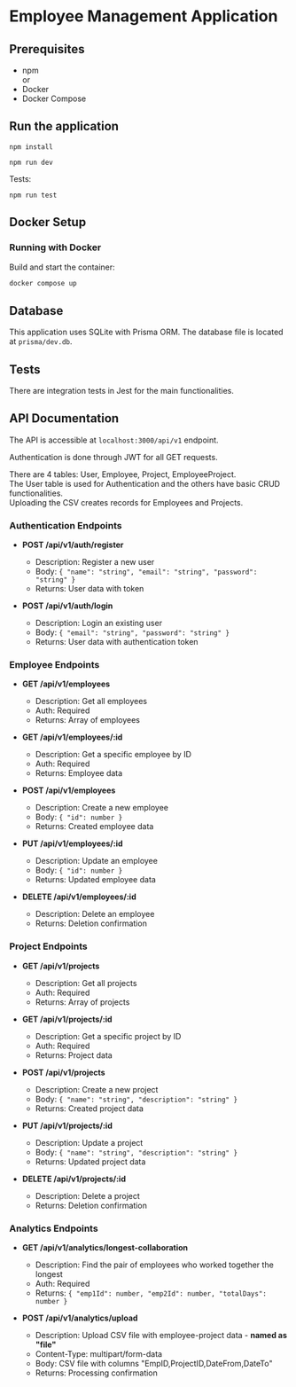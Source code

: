 # Employee Management Application
## Prerequisites

- npm  
or
- Docker
- Docker Compose


## Run the application
```
npm install
```

```
npm run dev
```

Tests:
```
npm run test
```

## Docker Setup


### Running with Docker

Build and start the container:

```bash
docker compose up
```

## Database

This application uses SQLite with Prisma ORM. The database file is located at `prisma/dev.db`.

## Tests

There are integration tests in Jest for the main functionalities.

## API Documentation

The API is accessible at `localhost:3000/api/v1` endpoint.

Authentication is done through JWT for all GET requests.

There are 4 tables: User, Employee, Project, EmployeeProject.  
The User table is used for Authentication and the others have basic CRUD functionalities.  
Uploading the CSV creates records for Employees and Projects.

### Authentication Endpoints

- **POST /api/v1/auth/register**
  - Description: Register a new user
  - Body: `{ "name": "string", "email": "string", "password": "string" }`
  - Returns: User data with token

- **POST /api/v1/auth/login**
  - Description: Login an existing user
  - Body: `{ "email": "string", "password": "string" }`
  - Returns: User data with authentication token

### Employee Endpoints

- **GET /api/v1/employees**
  - Description: Get all employees
  - Auth: Required
  - Returns: Array of employees

- **GET /api/v1/employees/:id**
  - Description: Get a specific employee by ID
  - Auth: Required
  - Returns: Employee data

- **POST /api/v1/employees**
  - Description: Create a new employee
  - Body: `{ "id": number }`
  - Returns: Created employee data

- **PUT /api/v1/employees/:id**
  - Description: Update an employee
  - Body: `{ "id": number }`
  - Returns: Updated employee data

- **DELETE /api/v1/employees/:id**
  - Description: Delete an employee
  - Returns: Deletion confirmation

### Project Endpoints

- **GET /api/v1/projects**
  - Description: Get all projects
  - Auth: Required
  - Returns: Array of projects

- **GET /api/v1/projects/:id**
  - Description: Get a specific project by ID
  - Auth: Required
  - Returns: Project data

- **POST /api/v1/projects**
  - Description: Create a new project
  - Body: `{ "name": "string", "description": "string" }`
  - Returns: Created project data

- **PUT /api/v1/projects/:id**
  - Description: Update a project
  - Body: `{ "name": "string", "description": "string" }`
  - Returns: Updated project data

- **DELETE /api/v1/projects/:id**
  - Description: Delete a project
  - Returns: Deletion confirmation

### Analytics Endpoints

- **GET /api/v1/analytics/longest-collaboration**
  - Description: Find the pair of employees who worked together the longest
  - Auth: Required
  - Returns: `{ "emp1Id": number, "emp2Id": number, "totalDays": number }`

- **POST /api/v1/analytics/upload**
  - Description: Upload CSV file with employee-project data - **named as "file"**
  - Content-Type: multipart/form-data
  - Body: CSV file with columns "EmpID,ProjectID,DateFrom,DateTo"
  - Returns: Processing confirmation
